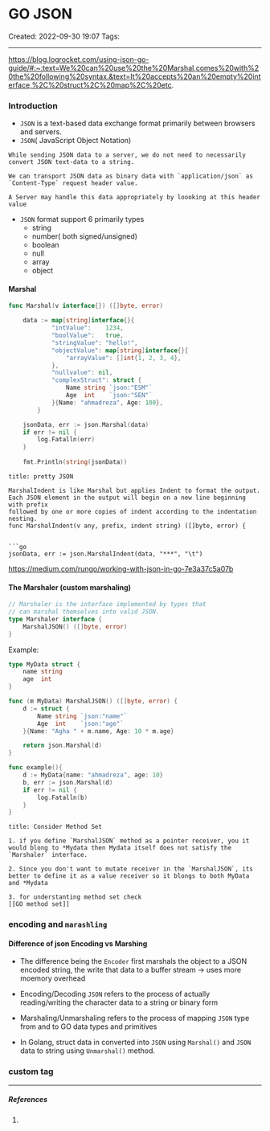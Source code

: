 # GO JSON
Created: 2022-09-30 19:07
Tags: 
____
https://blog.logrocket.com/using-json-go-guide/#:~:text=We%20can%20use%20the%20Marshal,comes%20with%20the%20following%20syntax.&text=It%20accepts%20an%20empty%20interface,%2C%20struct%2C%20map%2C%20etc.

### Introduction

* `JSON` is a text-based data exchange format primarily between browsers and servers.
* `JSON`( JavaScript Object Notation)

```ad-note
While sending JSON data to a server, we do not need to necessarily convert JSON text-data to a string.

We can transport JSON data as binary data with `application/json` as `Content-Type` request header value.

A Server may handle this data appropriately by loooking at this header value
```

* `JSON` format support 6  primarily types
	* string
	* number( both signed/unsigned)
	* boolean
	* null
	* array
	* object

#### Marshal

```go
func Marshal(v interface{}) ([]byte, error)
```


```go
	data := map[string]interface{}{
			"intValue":    1234,
			"boolValue":   true,
			"stringValue": "hello!",
			"objectValue": map[string]interface{}{
				"arrayValue": []int{1, 2, 3, 4},
			},
			"nullvalue": nil,
			"complexStruct": struct {
				Name string `json:"ESM"`
				Age  int    `json:"SEN"`
			}{Name: "ahmadreza", Age: 100},
		}

	jsonData, err := json.Marshal(data)
	if err != nil {
		log.Fatalln(err)
	}
	
	fmt.Println(string(jsonData))
```


```ad-note
title: pretty JSON

MarshalIndent is like Marshal but applies Indent to format the output.
Each JSON element in the output will begin on a new line beginning with prefix
followed by one or more copies of indent according to the indentation nesting.
func MarshalIndent(v any, prefix, indent string) ([]byte, error) {


```go
jsonData, err := json.MarshalIndent(data, "***", "\t")
```

https://medium.com/rungo/working-with-json-in-go-7e3a37c5a07b


#### The Marshaler (custom marshaling)

```go
// Marshaler is the interface implemented by types that
// can marshal themselves into valid JSON.
type Marshaler interface {
	MarshalJSON() ([]byte, error)
}

```

Example:

```go
type MyData struct {
	name string
	age  int
}

func (m MyData) MarshalJSON() ([]byte, error) {
	d := struct {
		Name string `json:"name"`
		Age  int    `json:"age"`
	}{Name: "Agha " + m.name, Age: 10 * m.age}

	return json.Marshal(d)
}

func example(){
	d := MyData{name: "ahmadreza", age: 10}
	b, err := json.Marshal(d)
	if err != nil {
		log.Fatalln(b)
	}
}
```


```ad-warning
title: Consider Method Set 

1. if you define `MarshalJSON` method as a pointer receiver, you it would blong to *Mydata then Mydata itself does not satisfy the `Marshaler` interface. 

2. Since you don't want to mutate receiver in the `MarshalJSON`, its better to define it as a value receiver so it blongs to both MyData and *Mydata

3. for understanting method set check 
[[GO method set]]

```


### encoding and `marashling`

#### Difference of json Encoding vs Marshing

* The difference being the `Encoder` first marshals the object to a JSON encoded string, the write that data to a buffer stream -> uses more moemory overhead


* Encoding/Decoding `JSON` refers to the process of actually reading/writing the character data to a string or binary form
* Marshaling/Unmarshaling refers to the process of mapping `JSON` type from and to GO data types and primitives
* In Golang, struct data in converted into `JSON` using `Marshal()` and `JSON` data to string using `Unmarshal()` method.


### custom tag



_____
##### References
1.

